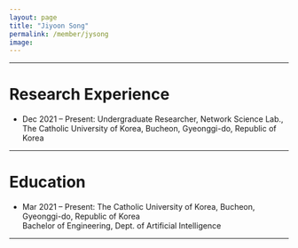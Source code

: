 ```yaml
---
layout: page
title: "Jiyoon Song"
permalink: /member/jysong
image: 
---
```


***

Research Experience
============
* Dec 2021 – Present: Undergraduate Researcher, Network Science Lab., The Catholic University of Korea, Bucheon, Gyeonggi-do, Republic of Korea

***

Education
============
* Mar 2021 – Present: The Catholic University of Korea, Bucheon, Gyeonggi-do, Republic of Korea <br> Bachelor of Engineering, Dept. of Artificial Intelligence

***
